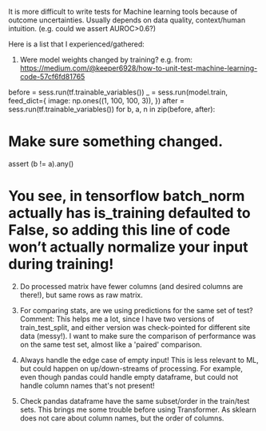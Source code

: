 

It is more difficult to write tests for Machine learning tools because of outcome uncertainties.
Usually depends on data quality, context/human intuition. (e.g. could we assert AUROC>0.6?)

Here is a list that I experienced/gathered: 

1. Were model weights changed by training?
e.g. from: https://medium.com/@keeper6928/how-to-unit-test-machine-learning-code-57cf6fd81765

before = sess.run(tf.trainable_variables())
_ = sess.run(model.train, feed_dict={
           image: np.ones((1, 100, 100, 3)),
           })
after = sess.run(tf.trainable_variables())
for b, a, n in zip(before, after):
  # Make sure something changed.
  assert (b != a).any()
  
# You see, in tensorflow batch_norm actually has is_training defaulted to False, so adding this line of code won’t actually normalize your input during training!
  
  
2. Do processed matrix have fewer columns (and desired columns are there!), but same rows as raw matrix.

3. For comparing stats, are we using predictions for the same set of test?
Comment: This helps me a lot, since I have two versions of train_test_split, and either version was check-pointed for different site data (messy!). 
I want to make sure the comparison of performance was on the same test set, almost like a 'paired' comparison. 

4. Always handle the edge case of empty input! 
This is less relevant to ML, but could happen on up/down-streams of processing. 
For example, even though pandas could handle empty dataframe, but could not handle column names that's not present!

5. Check pandas dataframe have the same subset/order in the train/test sets. 
This brings me some trouble before using Transformer. As sklearn does not care about column names, but the order of columns.

